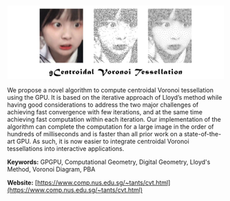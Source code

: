 <p align="center">
  <img src="_.jpg">
</p>

We propose a novel algorithm to compute centroidal Voronoi tessellation using the GPU. It is based on the iterative approach of Lloyd’s method while having good considerations to address the two major challenges of achieving fast convergence with few iterations, and at the same time achieving fast computation within each iteration. Our implementation of the algorithm can complete the computation for a large image in the order of hundreds of milliseconds and is faster than all prior work on a state-of-the-art GPU. As such, it is now easier to integrate centroidal Voronoi tessellations into interactive applications.

**Keywords:** GPGPU, Computational Geometry, Digital Geometry, Lloyd's Method, Voronoi Diagram, PBA

**Website:** [https://www.comp.nus.edu.sg/~tants/cvt.html](https://www.comp.nus.edu.sg/~tants/cvt.html)
